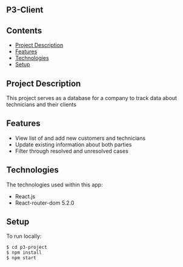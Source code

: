 ## P3-Client

## Contents

* [Project Description](#project-Description)
* [Features](#features)
* [Technologies](#technologies)
* [Setup](#setup)


## Project Description

This project serves as a database for a company to track data about technicians and their clients 

## Features
* View list of and add new customers and technicians
* Update existing information about both parties
* Filter through resolved and unresolved cases 

## Technologies
The technologies used within this app:
* React.js
* React-router-dom 5.2.0

## Setup
To run locally:
```
$ cd p3-project
$ npm install
$ npm start

```
